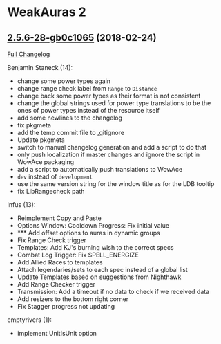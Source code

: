 # WeakAuras 2

## [2.5.6-28-gb0c1065](https://github.com/WeakAuras/WeakAuras2/tree/b0c106515304cb7e64dbd4ec5508aac966c40a39) (2018-02-24)

[Full Changelog](https://github.com/WeakAuras/WeakAuras2/compare/2.5.6...b0c106515304cb7e64dbd4ec5508aac966c40a39)

Benjamin Staneck (14):

- change some power types again
- change range check label from `Range` to `Distance`
- change back some power types as their format is not consistent
- change the global strings used for power type translations to be the ones of power types instead of the resource itself
- add some newlines to the changelog
- fix pkgmeta
- add the temp commit file to ,gitignore
- Update pkgmeta
- switch to manual changelog generation and add a script to do that
- only push localization if master changes and ignore the script in WowAce packaging
- add a script to automatically push translations to WowAce
- `dev` instead of `development`
- use the same version string for the window title as for the LDB tooltip
- fix LibRangecheck path

Infus (13):

- Reimplement Copy and Paste
- Options Window: Cooldown Progress: Fix initial value
- *** Add offset options to auras in dynamic groups
- Fix Range Check trigger
- Templates: Add KJ's burning wish to the correct specs
- Combat Log Trigger: Fix SPELL_ENERGIZE
- Add Allied Races to templates
- Attach legendaries/sets to each spec instead of a global list
- Update Templates based on suggestions from Nighthawk
- Add Range Checker trigger
- Transmission: Add a timeout if no data to check if we received data
- Add resizers to the bottom right corner
- Fix Stagger progress not updating

emptyrivers (1):

- implement UnitIsUnit option

